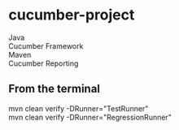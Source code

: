 # cucumber-project

Java <br>
Cucumber Framework <br>
Maven <br>
Cucumber Reporting <br>

## From the terminal <br>
mvn clean verify -DRunner="TestRunner"<br>
mvn clean verify -DRunner="RegressionRunner"

